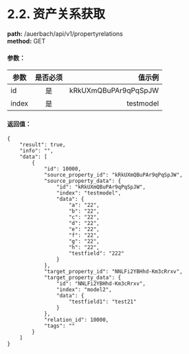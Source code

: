# 2.2. 资产关系获取
**path:** /auerbach/api/v1/propertyrelations             
**method:** GET
#### 参数：
| 参数        | 是否必须           | 值示例  |
| ------------- |:-------------:| -----:|
| id      | 是 | kRkUXmQBuPAr9qPqSpJW |
| index      | 是 | testmodel |
#### 返回值：
```
{
    "result": true,
    "info": "",
    "data": [
        {
            "id": 10000,
            "source_property_id": "kRkUXmQBuPAr9qPqSpJW",
            "source_property_data": {
                "id": "kRkUXmQBuPAr9qPqSpJW",
                "index": "testmodel",
                "data": {
                    "a": "22",
                    "b": "22",
                    "c": "22",
                    "d": "22",
                    "e": "22",
                    "f": "22",
                    "g": "22",
                    "h": "22",
                    "testfield": "222"
                }
            },
            "target_property_id": "NNLFi2YBHhd-Km3cRrxv",
            "target_property_data": {
                "id": "NNLFi2YBHhd-Km3cRrxv",
                "index": "model2",
                "data": {
                    "testfield1": "test21"
                }
            },
            "relation_id": 10000,
            "tags": ""
        }
    ]
}
```